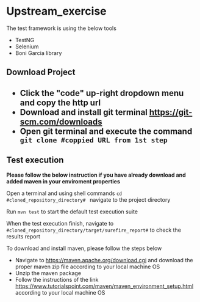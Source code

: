 # Upstream_exercise

The test framework is using the below tools
<ul>
<li>TestNG</li>
<li>Selenium</li>
<li>Boni Garcia library</li>
</ul>

<h2>Download Project<h2>
<ul>
  <li>Click the "code" up-right dropdown menu and copy the http url</li>
  <li>Download and install git terminal <a href="https://git-scm.com/downloads">https://git-scm.com/downloads</a></li>
  <li>Open git terminal and execute the command <code> git clone #coppied URL from 1st step</code></li>
  </ul>  



<h2>Test execution</h2>

<p><b>Please follow the below instruction if you have already download and added maven in your enviroment properties</b></p>


<p>Open a terminal and using shell commands <code>cd #cloned_repository_directory# </code>  navigate to the project directory</p>
<p> Run <code>mvn test</code> to start the default test execution suite</p>
<p>When the test execution finish, navigate to <code>#cloned_repository_directory/target/surefire_report#</code> to check the results report</p>

<p>To download and install maven, please follow the steps below</p>
<ul>
  <li>Navigate to <a href="https://maven.apache.org/download.cgi">https://maven.apache.org/download.cgi</a> and download the proper maven zip file according to your local machine OS</li>
<li>Unzip the maven package</li>
<li>Follow the instructions of the link <a href="https://www.tutorialspoint.com/maven/maven_environment_setup.html">https://www.tutorialspoint.com/maven/maven_environment_setup.html</a> according to your local machine OS</li>
</ul>  
